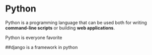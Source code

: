 # Python



Python is a programming language that can be used both for writing **command-line scripts** or building **web applications**.



Python is everyone favorite
##django is a framework in python